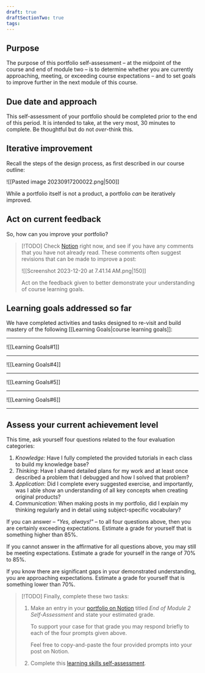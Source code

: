 ```yaml
---
draft: true
draftSectionTwo: true
tags:
---
```


## Purpose

The purpose of this portfolio self-assessment – at the midpoint of the course and end of module two – is to determine whether you are currently approaching, meeting, or exceeding course expectations – and to set goals to improve further in the next module of this course.

## Due date and approach

This self-assessment of your portfolio should be completed prior to the end of this period. It is intended to take, at the very most, 30 minutes to complete. Be thoughtful but do not *over*-think this.

## Iterative improvement

Recall the steps of the design process, as first described in our course outline:

![[Pasted image 20230917200022.png|500]]

While a portfolio itself is not a product, a portfolio *can* be iteratively improved.

## Act on current feedback

So, how can you improve your portfolio?

> [!TODO]
> Check [Notion](https://notion.so) right now, and see if you have any comments that you have not already read. These comments often suggest revisions that can be made to improve a post:
> 
> ![[Screenshot 2023-12-20 at 7.41.14 AM.png|150]]
> 
> Act on the feedback given to better demonstrate your understanding of course learning goals.

## Learning goals addressed so far

We have completed activities and tasks designed to re-visit and build mastery of the following [[Learning Goals|course learning goals]]:

---

![[Learning Goals#1]]

---

![[Learning Goals#4]]

---

![[Learning Goals#5]]

---

![[Learning Goals#6]]

---

## Assess your current achievement level

This time, ask yourself four questions related to the four evaluation categories:

1. *Knowledge:* Have I fully completed the provided tutorials in each class to build my knowledge base?
2. *Thinking*: Have I shared detailed plans for my work and at least once described a problem that I debugged and how I solved that problem?
3. *Application*: Did I complete every suggested exercise, and importantly, was I able show an understanding of all key concepts when creating original products?
4. *Communication*: When making posts in my portfolio, did I explain my thinking regularly and in detail using subject-specific vocabulary?

If you can answer – *"Yes, always!"* – to all four questions above, then you are certainly exceeding expectations. Estimate a grade for yourself that is something higher than 85%.

If you cannot answer in the affirmative for all questions above, you may still be meeting expectations. Estimate a grade for yourself in the range of 70% to 85%.

If you know there are significant gaps in your demonstrated understanding, you are approaching expectations. Estimate a grade for yourself that is something lower than 70%.

> [!TODO]
> Finally, complete these two tasks:
> 
> 1. Make an entry in your [portfolio on Notion](https://notion.so) titled *End of Module 2 Self-Assessment* and state your estimated grade.
>    
>    To support your case for that grade you may respond briefly to each of the four prompts given above.
>    
>    Feel free to copy-and-paste the four provided prompts into your post on Notion.
>    
> 2. Complete this [learning skills self-assessment](https://docs.google.com/forms/d/e/1FAIpQLSeq0lEtaP35BXWLZmMQUahwEnLUzmynKloX8Cm-zReeNMmu0A/viewform).